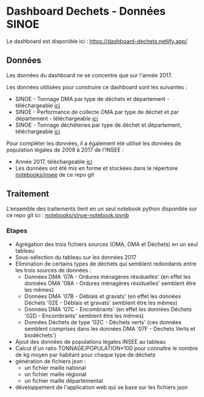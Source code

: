 # Dashboard Dechets - Données SINOE

Le dashboard est disponible ici : https://dashboard-dechets.netlify.app/

## Données

Les données du dashboard ne se concentre que sur l'année 2017.

Les données utilisées pour construire ce dashboard sont les suivantes : 
- SINOE - Tonnage DMA par type de déchets et département - téléchargeable [ici](https://www.data.gouv.fr/fr/datasets/sinoe-r-tonnage-dma-par-type-de-dechet-et-departement/)
- SINOE - Performance de collecte OMA par type de déchet et par département - téléchargeable [ici](https://www.data.gouv.fr/fr/datasets/sinoe-r-performance-de-collecte-oma-par-type-de-dechet-et-par-departement/)
- SINOE - Tonnage déchèteries par type de déchet et département, téléchargeable [ici](https://www.data.gouv.fr/fr/datasets/sinoe-r-tonnage-decheteries-par-type-de-dechet-et-departement/)

Pour compléter les données, il a également été utilisé les données de population légales de 2009 à 2017 de l'INSEE :
- Année 2017, téléchargeable [ici](https://www.insee.fr/fr/statistiques/4265511)
- Les données ont été mis en forme et stockées dans le répertoire [notebooks/insee](https://github.com/geoffreyaldebert/dashboard-dechets/tree/master/notebooks/insee) de ce repo git

## Traitement

L'ensemble des traitements tient en un seul notebook python disponible sur ce repo git ici : [notebooks/sinoe-notebook.ipynb](https://github.com/geoffreyaldebert/dashboard-dechets/blob/master/notebooks/sinoe-notebook.ipynb)

### Etapes 

- Agrégation des trois fichiers sources (OMA, DMA et Déchets) en un seul tableau
- Sous-sélection du tableau sur les données 2017
- Elimination de certains types de déchets qui semblent redondants entre les trois sources de données : 
    - Données DMA '07A - Ordures ménageres résiduelles' (en effet les données OMA '08A - Ordures ménagères résiduelles' semblent être les mêmes) 
    - Données DMA '07B - Déblais et gravats' (en effet les données Déchets '02E - Déblais et gravats' semblent être les mêmes)
    - Données DMA '07C - Encombrants' (en effet les données Déchets '02D - Encombrants' semblent être les mêmes)
    - Données Déchets de type '02C - Déchets verts' (ces données semblent comprises dans les données DMA '07F - Dechets Verts et biodéchets')
- Ajout des données de populations légales INSEE au tableau
- Calcul d'un ratio TONNAGE/POPULATION*100 pour connaître le nombre de kg moyen par habitant pour chaque type de déchets
- génération de fichiers json : 
    - un fichier maille national
    - un fichier maille régional
    - un fichier maille départemental
- développement de l'application web qui se base sur les fichiers json
